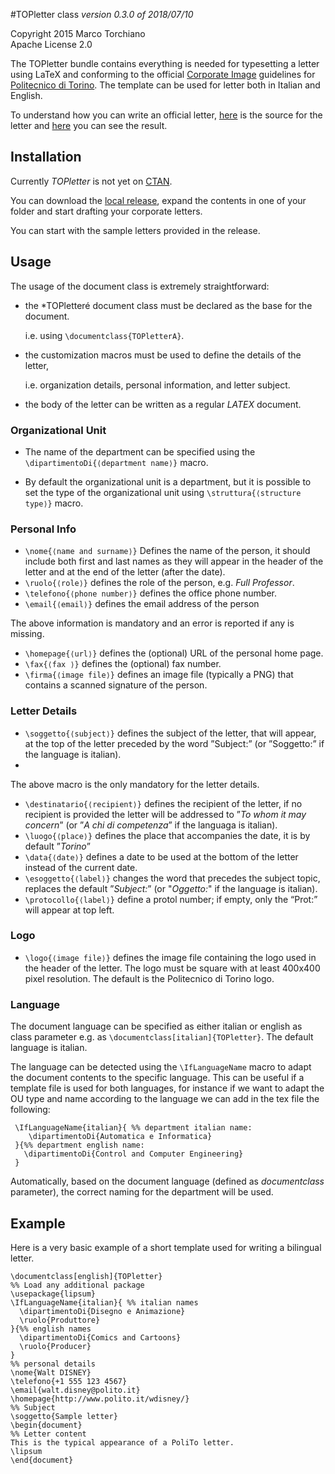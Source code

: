 #TOPletter class 
_version 0.3.0 of 2018/07/10_

Copyright 2015 Marco Torchiano  
Apache License 2.0 

The TOPletter bundle contains everything is needed for typesetting a letter using LaTeX and conforming to the official [Corporate Image](http://www.politocomunica.polito.it/corporate_image/marchio_e_identita_visiva) guidelines for [Politecnico di Torino](http://www.polito.it). The template can be used for letter both in Italian and English.

To understand how you can write an official letter, [here](https://github.com/mtorchiano/TOPLetter/blob/master/EsempioLettera.tex) is the source for the letter and [here](https://github.com/mtorchiano/TOPLetter/raw/master/EsempioLettera.pdf) you can see the result.

Installation
------------

Currently *TOPletter* is not yet on [CTAN](https://ctan.org/).

You can download the [local release](https://github.com/mtorchiano/TOPLetter/releases/tag/v0.3.0local), expand the contents in one of your folder and start drafting your corporate letters.

You can start with the sample letters provided in the release.

Usage
-----

The usage of the document class is extremely straightforward:

* the *TOPletteré document class must be declared as the base for the document.

    i.e. using `\documentclass{TOPletterA}`.

* the customization macros must be used to define the details of the letter,

    i.e. organization details, personal information, and letter subject.
* the body of the letter can be written as a regular *LATEX* document.


### Organizational Unit

* The name of the department can be specified using the `\dipartimentoDi{⟨department name⟩}` macro.

* By default the organizational unit is a department, but it is possible to set the type of the organizational unit using `\struttura{⟨structure type⟩}` macro.

### Personal Info

* `\nome{⟨name and surname⟩}` Defines the name of the person, it should include both first and last names as they will appear in the header of the letter and at the end of the letter (after the date).
* `\ruolo{⟨role⟩}` defines the role of the person, e.g. *Full Professor*. 
* `\telefono{⟨phone number⟩}` defines the office phone number.
* `\email{⟨email⟩}` defines the email address of the person

The above information is mandatory and an error is reported if any is missing.

* `\homepage{⟨url⟩}` defines the (optional) URL of the personal home page. 
* `\fax{⟨fax ⟩}` defines the (optional) fax number.
* `\firma{⟨image file⟩}` defines an image file (typically a PNG) that contains a scanned signature of the person.

### Letter Details

* `\soggetto{⟨subject⟩}` defines the subject of the letter, that will appear, at the top of the letter preceded by the word ”Subject:” (or ”Soggetto:” if the language is italian).
* 
The above macro is the only mandatory for the letter details. 

* `\destinatario{⟨recipient⟩}` defines the recipient of the letter, if no recipient is provided the letter will be addressed to ”*To whom it may concern*” (or ”*A chi di competenza*” if the languaga is italian).
* `\luogo{⟨place⟩}` defines the place that accompanies the date, it is by default ”*Torino*”
* `\data{⟨date⟩}` defines a date to be used at the bottom of the letter instead of the current date.
* `\esoggetto{⟨label⟩}` changes the word that precedes the subject topic, replaces the default ”*Subject:*” (or "*Oggetto:*" if the language is italian).
* `\protocollo{⟨label⟩}` define a protol number; if empty, only the “Prot:” will appear at top left.

### Logo

* `\logo{⟨image file⟩}` defines the image file containing the logo used in the header of the letter. The logo must be square with at least 400x400 pixel resolution. The default is the Politecnico di Torino logo.

### Language

The document language can be specified as either italian or english as class parameter e.g. as `\documentclass[italian]{TOPletter}`. The default language is italian.

The language can be detected using the `\IfLanguageName` macro to adapt the document contents to the specific language. This can be useful if a template file is used for both languages, for instance if we want to adapt the OU type and name according to the language we can add in the tex file the following:
```
 \IfLanguageName{italian}{ %% department italian name:
    \dipartimentoDi{Automatica e Informatica}
 }{%% department english name:
   \dipartimentoDi{Control and Computer Engineering}
 }
 ```
Automatically, based on the document language (defined as *documentclass* parameter), the correct naming for the department will be used.

Example
-------

Here is a very basic example of a short template used for writing a bilingual letter.

```{latex}\documentclass[english]{TOPletter}
%% Load any additional package
\usepackage{lipsum}
\IfLanguageName{italian}{ %% italian names
  \dipartimentoDi{Disegno e Animazione}
  \ruolo{Produttore}
}{%% english names
  \dipartimentoDi{Comics and Cartoons}
  \ruolo{Producer}
}
%% personal details
\nome{Walt DISNEY}
\telefono{+1 555 123 4567}
\email{walt.disney@polito.it}
\homepage{http://www.polito.it/wdisney/}
%% Subject
\soggetto{Sample letter}
\begin{document}
%% Letter content
This is the typical appearance of a PoliTo letter.
\lipsum
\end{document}
```